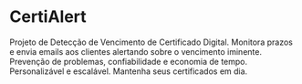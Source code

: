 # CertiAlert
Projeto de Detecção de Vencimento de Certificado Digital. Monitora prazos e envia emails aos clientes alertando sobre o vencimento iminente. Prevenção de problemas, confiabilidade e economia de tempo. Personalizável e escalável. Mantenha seus certificados em dia.
